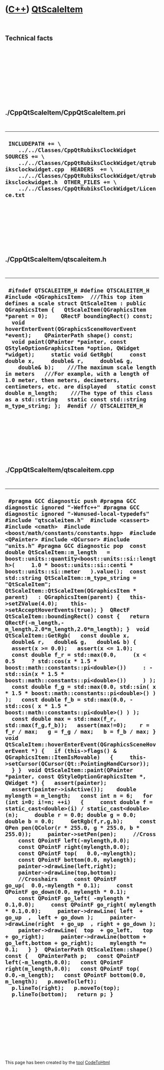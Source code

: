 



 

 

 

 

 

([C++](Cpp.htm)) [QtScaleItem](CppQtScaleItem.htm)
==================================================

 

Technical facts
---------------

 

 

 

 

 

 

./CppQtScaleItem/CppQtScaleItem.pri
-----------------------------------

 

  --------------------------------------------------------------------------------------------------------------------------------------------------------------------------------------------------------------------------------------------------------------------------------------------------
  ` INCLUDEPATH += \     ../../Classes/CppQtRubiksClockWidget  SOURCES += \     ../../Classes/CppQtRubiksClockWidget/qtrubiksclockwidget.cpp  HEADERS  += \     ../../Classes/CppQtRubiksClockWidget/qtrubiksclockwidget.h  OTHER_FILES += \     ../../Classes/CppQtRubiksClockWidget/Licence.txt`
  --------------------------------------------------------------------------------------------------------------------------------------------------------------------------------------------------------------------------------------------------------------------------------------------------

 

 

 

 

 

./CppQtScaleItem/qtscaleitem.h
------------------------------

 

  ---------------------------------------------------------------------------------------------------------------------------------------------------------------------------------------------------------------------------------------------------------------------------------------------------------------------------------------------------------------------------------------------------------------------------------------------------------------------------------------------------------------------------------------------------------------------------------------------------------------------------------------------------------------------------------------------------------------------------------------------------------------------------------------------------------------------
  ` #ifndef QTSCALEITEM_H #define QTSCALEITEM_H  #include <QGraphicsItem>  ///This top item defines a scale struct QtScaleItem : public QGraphicsItem {   QtScaleItem(QGraphicsItem *parent = 0);    QRectF boundingRect() const;    void hoverEnterEvent(QGraphicsSceneHoverEvent *event);    QPainterPath shape() const;     void paint(QPainter *painter, const QStyleOptionGraphicsItem *option, QWidget *widget);     static void GetRgb(     const double x,     double& r,     double& g,     double& b);    ///The maximum scale length in meters   ///For example, with a length of 1.0 meter, then meters, decimeters, centimeters, etc. are displayed   static const double m_length;    ///The type of this class as a std::string   static const std::string m_type_string; };  #endif // QTSCALEITEM_H`
  ---------------------------------------------------------------------------------------------------------------------------------------------------------------------------------------------------------------------------------------------------------------------------------------------------------------------------------------------------------------------------------------------------------------------------------------------------------------------------------------------------------------------------------------------------------------------------------------------------------------------------------------------------------------------------------------------------------------------------------------------------------------------------------------------------------------------

 

 

 

 

 

./CppQtScaleItem/qtscaleitem.cpp
--------------------------------

 

  --------------------------------------------------------------------------------------------------------------------------------------------------------------------------------------------------------------------------------------------------------------------------------------------------------------------------------------------------------------------------------------------------------------------------------------------------------------------------------------------------------------------------------------------------------------------------------------------------------------------------------------------------------------------------------------------------------------------------------------------------------------------------------------------------------------------------------------------------------------------------------------------------------------------------------------------------------------------------------------------------------------------------------------------------------------------------------------------------------------------------------------------------------------------------------------------------------------------------------------------------------------------------------------------------------------------------------------------------------------------------------------------------------------------------------------------------------------------------------------------------------------------------------------------------------------------------------------------------------------------------------------------------------------------------------------------------------------------------------------------------------------------------------------------------------------------------------------------------------------------------------------------------------------------------------------------------------------------------------------------------------------------------------------------------------------------------------------------------------------------------------------------------------------------------------------------------------------------------------------------------------------------------------------------------------------------------------------------------------------------------------------------------------------------------------------------------------------------------------------------------------------------------------------------------------------------------------------------------------------------------------------------------------------------------------------------------------------------------------------------------------------------------------------------------------------------------------------------------------------------------------------------------------------------------------------------------------------------------------------------------------------------------------------------------------------------------------------------------------------------------------------------------------------------------------------------------------------
  ` #pragma GCC diagnostic push #pragma GCC diagnostic ignored "-Weffc++" #pragma GCC diagnostic ignored "-Wunused-local-typedefs" #include "qtscaleitem.h"  #include <cassert> #include <cmath>  #include <boost/math/constants/constants.hpp>  #include <QPainter> #include <QCursor> #include "units.h" #pragma GCC diagnostic pop  const double QtScaleItem::m_length   = boost::units::quantity<boost::units::si::length>(     1.0 * boost::units::si::centi * boost::units::si::meter   ).value();  const std::string QtScaleItem::m_type_string = "QtScaleItem";  QtScaleItem::QtScaleItem(QGraphicsItem * parent)   : QGraphicsItem(parent) {   this->setZValue(4.0);    this->setAcceptHoverEvents(true); }  QRectF QtScaleItem::boundingRect() const {   return QRectF(-m_length,-m_length,2.0*m_length,2.0*m_length); }  void QtScaleItem::GetRgb(   const double x,   double& r,   double& g,   double& b) {   assert(x >= 0.0);   assert(x <= 1.0);    const double f_r = std::max(0.0,     (x < 0.5     ? std::cos(x * 1.5 * boost::math::constants::pi<double>())     : -std::sin(x * 1.5 * boost::math::constants::pi<double>())     ) );   const double f_g = std::max(0.0, std::sin( x * 1.5 * boost::math::constants::pi<double>() ) );   const double f_b = std::max(0.0, -std::cos( x * 1.5 * boost::math::constants::pi<double>() ) );   const double max = std::max(f_r, std::max(f_g,f_b));   assert(max!=0);    r = f_r / max;   g = f_g / max;   b = f_b / max; }  void QtScaleItem::hoverEnterEvent(QGraphicsSceneHoverEvent *) {   if (this->flags() & QGraphicsItem::ItemIsMovable)   {     this->setCursor(QCursor(Qt::PointingHandCursor));   } }  void QtScaleItem::paint(QPainter *painter, const QStyleOptionGraphicsItem *, QWidget *) {   assert(painter);   assert(painter->isActive());    double mylength = m_length;   const int n = 6;   for (int i=0; i!=n; ++i)   {     const double f = static_cast<double>(i) / static_cast<double>(n);     double r = 0.0; double g = 0.0; double b = 0.0;     GetRgb(f,r,g,b);     const QPen pen(QColor(r * 255.0, g * 255.0, b * 255.0));     painter->setPen(pen);     //Cross     const QPointF left(-mylength,0.0);     const QPointF right(mylength,0.0);     const QPointF top(   0.0,-mylength);     const QPointF bottom(0.0, mylength);     painter->drawLine(left,right);     painter->drawLine(top,bottom);     //Crosshairs     const QPointF go_up(  0.0,-mylength * 0.1);     const QPointF go_down(0.0, mylength * 0.1);     const QPointF go_left( -mylength * 0.1,0.0);     const QPointF go_right( mylength * 0.1,0.0);     painter->drawLine( left  + go_up  ,  left + go_down );     painter->drawLine(right  + go_up  , right + go_down );     painter->drawLine(  top  + go_left,   top + go_right);     painter->drawLine(bottom + go_left,bottom + go_right);     mylength *= 0.1;   } }  QPainterPath QtScaleItem::shape() const {   QPainterPath p;   const QPointF left(-m_length,0.0);   const QPointF right(m_length,0.0);   const QPointF top(   0.0,-m_length);   const QPointF bottom(0.0, m_length);   p.moveTo(left);   p.lineTo(right);   p.moveTo(top);   p.lineTo(bottom);   return p; }`
  --------------------------------------------------------------------------------------------------------------------------------------------------------------------------------------------------------------------------------------------------------------------------------------------------------------------------------------------------------------------------------------------------------------------------------------------------------------------------------------------------------------------------------------------------------------------------------------------------------------------------------------------------------------------------------------------------------------------------------------------------------------------------------------------------------------------------------------------------------------------------------------------------------------------------------------------------------------------------------------------------------------------------------------------------------------------------------------------------------------------------------------------------------------------------------------------------------------------------------------------------------------------------------------------------------------------------------------------------------------------------------------------------------------------------------------------------------------------------------------------------------------------------------------------------------------------------------------------------------------------------------------------------------------------------------------------------------------------------------------------------------------------------------------------------------------------------------------------------------------------------------------------------------------------------------------------------------------------------------------------------------------------------------------------------------------------------------------------------------------------------------------------------------------------------------------------------------------------------------------------------------------------------------------------------------------------------------------------------------------------------------------------------------------------------------------------------------------------------------------------------------------------------------------------------------------------------------------------------------------------------------------------------------------------------------------------------------------------------------------------------------------------------------------------------------------------------------------------------------------------------------------------------------------------------------------------------------------------------------------------------------------------------------------------------------------------------------------------------------------------------------------------------------------------------------------------------------------

 

 

 

 

 





 




This page has been created by the [tool](Tools.htm)
[CodeToHtml](ToolCodeToHtml.htm)
